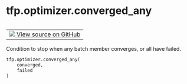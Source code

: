 <div itemscope itemtype="http://developers.google.com/ReferenceObject">
<meta itemprop="name" content="tfp.optimizer.converged_any" />
<meta itemprop="path" content="Stable" />
</div>

# tfp.optimizer.converged_any


<table class="tfo-notebook-buttons tfo-api" align="left">

<td>
  <a target="_blank" href="https://github.com/tensorflow/probability/blob/master/tensorflow_probability/python/optimizer/bfgs_utils.py">
    <img src="https://www.tensorflow.org/images/GitHub-Mark-32px.png" />
    View source on GitHub
  </a>
</td></table>



Condition to stop when any batch member converges, or all have failed.

``` python
tfp.optimizer.converged_any(
    converged,
    failed
)
```



<!-- Placeholder for "Used in" -->
